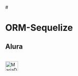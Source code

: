 #<h1>ORM-Sequelize</h1>

<h2>Alura</h2>

<div style="display: inline_block"><br>
  <img align="center" alt="MariaDB" height="30" width="40" src="https://mariadb.com/wp-content/uploads/2019/11/mariadb-logo-vert_blue-transparent-300x245.png">
</div>
